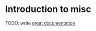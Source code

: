 # Introduction to misc

TODO: write [great documentation](http://jacobian.org/writing/what-to-write/)
